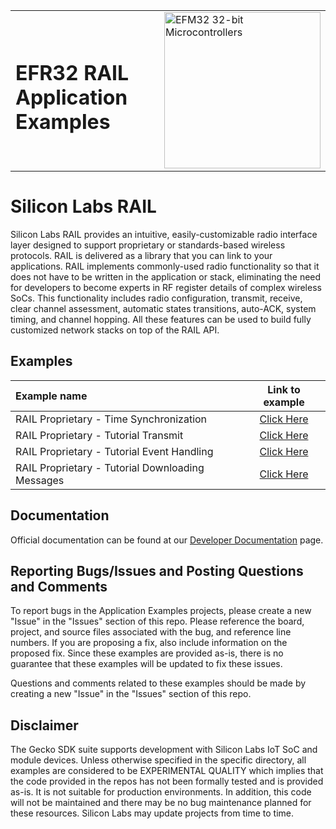 <table border="0">
  <tr>
    <td align="left" valign="middle">
    <h1>EFR32 RAIL Application Examples</h1>
  </td>
  <td align="left" valign="middle">
    <a href="https://www.silabs.com/wireless/proprietary">
      <img src="http://pages.silabs.com/rs/634-SLU-379/images/WGX-transparent.png"  title="Silicon Labs Gecko and Wireless Gecko MCUs" alt="EFM32 32-bit Microcontrollers" width="250"/>
    </a>
  </td>
  </tr>
</table>

# Silicon Labs RAIL #

Silicon Labs RAIL provides an intuitive, easily-customizable radio interface layer designed to support proprietary or standards-based wireless protocols. RAIL is delivered as a library that you can link to your applications. RAIL implements commonly-used radio functionality so that it does not have to be written in the application or stack, eliminating the need for developers to become experts in RF register details of complex wireless SoCs. This functionality includes radio configuration, transmit, receive, clear channel assessment, automatic states transitions, auto-ACK, system timing, and channel hopping. All these features can be used to build fully customized network stacks on top of the RAIL API.

## Examples ##

| Example name | Link to example |
|:-------------|:---------------:|
| RAIL Proprietary - Time Synchronization | [Click Here](./rail_time_synchronization) |
| RAIL Proprietary - Tutorial Transmit | [Click Here](./rail_tutorial_transmit) |
| RAIL Proprietary - Tutorial Event Handling | [Click Here](./rail_tutorial_event_handling) |
| RAIL Proprietary - Tutorial Downloading Messages | [Click Here](./rail_tutorial_downloading_messages) |

## Documentation ##

Official documentation can be found at our [Developer Documentation](https://docs.silabs.com/rail/latest/) page.

## Reporting Bugs/Issues and Posting Questions and Comments ##

To report bugs in the Application Examples projects, please create a new "Issue" in the "Issues" section of this repo. Please reference the board, project, and source files associated with the bug, and reference line numbers. If you are proposing a fix, also include information on the proposed fix. Since these examples are provided as-is, there is no guarantee that these examples will be updated to fix these issues.

Questions and comments related to these examples should be made by creating a new "Issue" in the "Issues" section of this repo.

## Disclaimer ##

The Gecko SDK suite supports development with Silicon Labs IoT SoC and module devices. Unless otherwise specified in the specific directory, all examples are considered to be EXPERIMENTAL QUALITY which implies that the code provided in the repos has not been formally tested and is provided as-is.  It is not suitable for production environments.  In addition, this code will not be maintained and there may be no bug maintenance planned for these resources. Silicon Labs may update projects from time to time.
